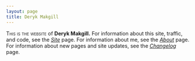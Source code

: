 ```yaml
---
layout: page
title: Deryk Makgill
---
```


<span style="font-variant: small-caps;">This is the website</span> of **Deryk Makgill.** For information about this site, traffic, and code, see the *[Site](/about/site)* page. For information about me, see the *[About](/about/deryk)* page. For information about new pages and site updates, see the *[Changelog](/changes)* page.
